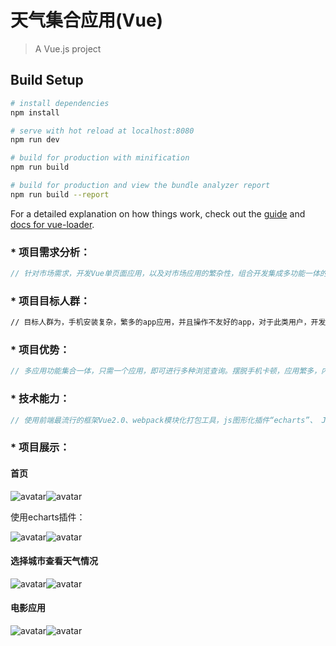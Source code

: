# 天气集合应用(Vue)

> A Vue.js project

## Build Setup

``` bash
# install dependencies
npm install

# serve with hot reload at localhost:8080
npm run dev

# build for production with minification
npm run build

# build for production and view the bundle analyzer report
npm run build --report
```

For a detailed explanation on how things work, check out the [guide](http://vuejs-templates.github.io/webpack/) and [docs for vue-loader](http://vuejs.github.io/vue-loader).



### * 项目需求分析：

```.js
// 针对市场需求，开发Vue单页面应用，以及对市场应用的繁杂性，组合开发集成多功能一体的应用。
```

### * 项目目标人群：

```html
// 目标人群为，手机安装复杂，繁多的app应用，并且操作不友好的app，对于此类用户，开发集成性应用。从此去除多app的烦恼。
```

### * 项目优势：

```js
// 多应用功能集合一体，只需一个应用，即可进行多种浏览查询。摆脱手机卡顿，应用繁多，内存不足的问题。也不再需要微信小程序的复杂点击操作，而且页面美观友好，操作性能好！
```

### * 技术能力：

```js
// 使用前端最流行的框架Vue2.0、webpack模块化打包工具，js图形化插件“echarts”、 JavaScript,以及axios等技术搭建。
```

### * 项目展示：

#### 首页

![avatar](https://github.com/NoelWtl/weather/blob/master/showPage/weather.png?raw=true)![avatar](https://github.com/NoelWtl/weather/blob/master/showPage/weather1.png?raw=true)

使用echarts插件：

![avatar](https://github.com/NoelWtl/weather/blob/master/showPage/weather2.png?raw=true)![avatar](https://github.com/NoelWtl/weather/blob/master/showPage/loading.png?raw=true)

#### 选择城市查看天气情况



![avatar](https://github.com/NoelWtl/weather/blob/master/showPage/weatherchoose.png?raw=true)![avatar](https://github.com/NoelWtl/weather/blob/master/showPage/weatherchoose1.png?raw=true)

#### 电影应用

![avatar](https://github.com/NoelWtl/weather/blob/master/showPage/video.png?raw=true)![avatar](https://github.com/NoelWtl/weather/blob/master/showPage/video1.png?raw=true)

